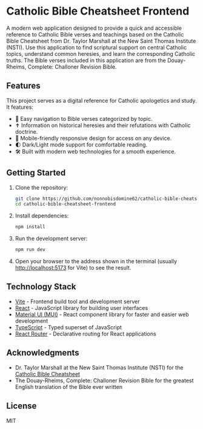 # Catholic Bible Cheatsheet Frontend

A modern web application designed to provide a quick and accessible reference to Catholic Bible verses and teachings based on the Catholic Bible Cheatsheet from Dr. Taylor Marshall at the New Saint Thomas Institute (NSTI). Use this application to find scriptural support on central Catholic topics, understand common heresies, and learn the corresponding Catholic truths. The Bible verses included in this application are from the Douay-Rheims, Complete: Challoner Revision Bible.

## Features

This project serves as a digital reference for Catholic apologetics and study. It features:

- 📖 Easy navigation to Bible verses categorized by topic.
- ✝️ Information on historical heresies and their refutations with Catholic doctrine.
- 📱 Mobile-friendly responsive design for access on any device.
- 🌓 Dark/Light mode support for comfortable reading.
- 🛠️ Built with modern web technologies for a smooth experience.

## Getting Started

1.  Clone the repository:
    ```bash
    git clone https://github.com/nonnobisdomine62/catholic-bible-cheatsheet-frontend.git
    cd catholic-bible-cheatsheet-frontend
    ```

2.  Install dependencies:
    ```bash
    npm install
    ```

3.  Run the development server:
    ```bash
    npm run dev
    ```

4.  Open your browser to the address shown in the terminal (usually [http://localhost:5173](http://localhost:5173) for Vite) to see the result.

## Technology Stack

-   [Vite](https://vitejs.dev/) - Frontend build tool and development server
-   [React](https://reactjs.org/) - JavaScript library for building user interfaces
-   [Material UI (MUI)](https://mui.com/) - React component library for faster and easier web development
-   [TypeScript](https://www.typescriptlang.org/) - Typed superset of JavaScript
-   [React Router](https://reactrouter.com/) - Declarative routing for React applications

## Acknowledgments

- Dr. Taylor Marshall at the New Saint Thomas Institute (NSTI) for the [Catholic Bible Cheatsheet](https://github.com/nonnobisdomine62/catholic-bible-cheatsheet/blob/main/public/nsti_catholic_bible_cheat_sheet.pdf)
- The Douay-Rheims, Complete: Challoner Revision Bible for the greatest English translation of the Bible ever written

## License

MIT
